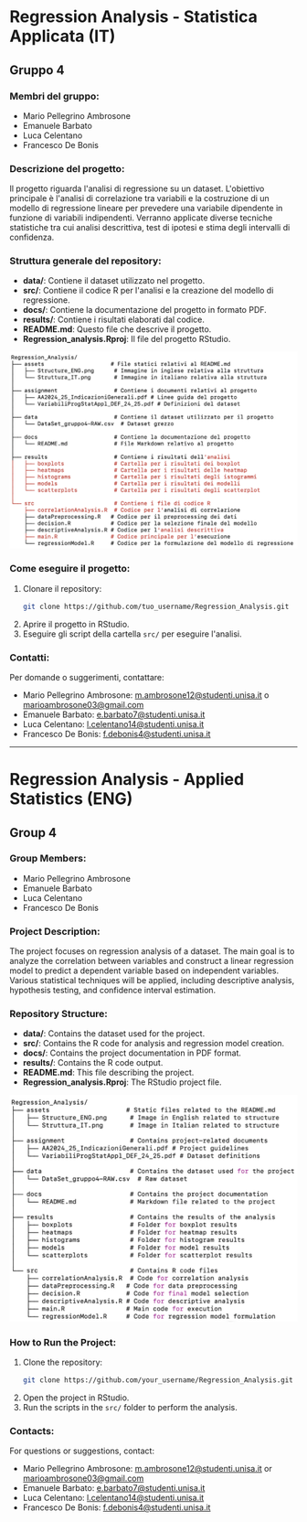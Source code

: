 # Regression Analysis - Statistica Applicata (IT)

## Gruppo 4

### Membri del gruppo:
- Mario Pellegrino Ambrosone
- Emanuele Barbato
- Luca Celentano
- Francesco De Bonis

### Descrizione del progetto:
Il progetto riguarda l'analisi di regressione su un dataset. L'obiettivo principale è l'analisi di correlazione tra variabili e la costruzione di un modello di regressione lineare per prevedere una variabile dipendente in funzione di variabili indipendenti. Verranno applicate diverse tecniche statistiche tra cui analisi descrittiva, test di ipotesi e stima degli intervalli di confidenza.

### Struttura generale del repository:
- **data/**: Contiene il dataset utilizzato nel progetto.
- **src/**: Contiene il codice R per l'analisi e la creazione del modello di regressione.
- **docs/**: Contiene la documentazione del progetto in formato PDF.
- **results/**: Contiene i risultati elaborati dal codice.
- **README.md**: Questo file che descrive il progetto.
- **Regression_analysis.Rproj**: Il file del progetto RStudio.

![Rappresentazione grafica della struttura](./assets/Struttura_IT.png)

### Come eseguire il progetto:
1. Clonare il repository:
    ```bash
    git clone https://github.com/tuo_username/Regression_Analysis.git
    ```
2. Aprire il progetto in RStudio.
3. Eseguire gli script della cartella `src/` per eseguire l'analisi.

### Contatti:
Per domande o suggerimenti, contattare:
- Mario Pellegrino Ambrosone: m.ambrosone12@studenti.unisa.it o marioambrosone03@gmail.com
- Emanuele Barbato: e.barbato7@studenti.unisa.it
- Luca Celentano: l.celentano14@studenti.unisa.it
- Francesco De Bonis: f.debonis4@studenti.unisa.it

--------------------------------------------------------------------


# Regression Analysis - Applied Statistics (ENG)

## Group 4

### Group Members:
- Mario Pellegrino Ambrosone
- Emanuele Barbato
- Luca Celentano
- Francesco De Bonis

### Project Description:
The project focuses on regression analysis of a dataset. The main goal is to analyze the correlation between variables and construct a linear regression model to predict a dependent variable based on independent variables. Various statistical techniques will be applied, including descriptive analysis, hypothesis testing, and confidence interval estimation.

### Repository Structure:
- **data/**: Contains the dataset used for the project.
- **src/**: Contains the R code for analysis and regression model creation.
- **docs/**: Contains the project documentation in PDF format.
- **results/**: Contains the R code output.
- **README.md**: This file describing the project.
- **Regression_analysis.Rproj**: The RStudio project file.

![Graphic representation of the project's structure](./assets/Structure_ENG.png)

### How to Run the Project:
1. Clone the repository:
    ```bash
    git clone https://github.com/your_username/Regression_Analysis.git
    ```
2. Open the project in RStudio.
3. Run the scripts in the `src/` folder to perform the analysis.

### Contacts:
For questions or suggestions, contact:
- Mario Pellegrino Ambrosone: m.ambrosone12@studenti.unisa.it or marioambrosone03@gmail.com
- Emanuele Barbato: e.barbato7@studenti.unisa.it
- Luca Celentano: l.celentano14@studenti.unisa.it
- Francesco De Bonis: f.debonis4@studenti.unisa.it
